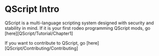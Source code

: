 # QScript Intro

QScript is a multi-language scripting system designed with security and stability in mind.
If it is your first rodeo programming QScript mods, go [here][QScript/Tutorial/Chapter1]

If you want to contribute to QScript, go [here][QScript/Contributing/Contributing]